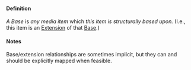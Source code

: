 #### Definition

*A Base* is *any media item* which *this item is structurally based upon.*  (I.e., this item is an [Extension](https://github.com/gcassel/IO/blob/main/terms/extension.md) of that [Base](https://github.com/gcassel/IO/blob/main/terms/base.md).)

#### Notes

Base/extension relationships are sometimes implicit, but they can and should be explicitly mapped when feasible.
